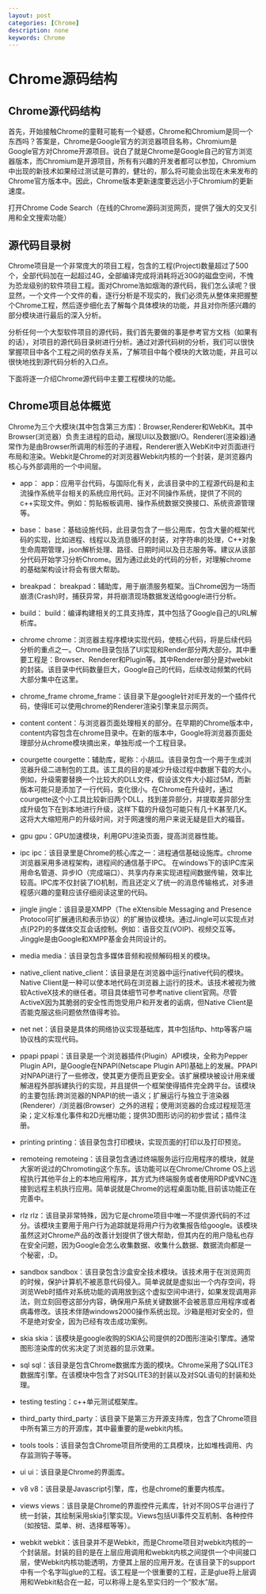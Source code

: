 ```yaml
---
layout: post
categories: [Chrome]
description: none
keywords: Chrome
---
```

# Chrome源码结构

## Chrome源代码结构
首先，开始接触Chrome的童鞋可能有一个疑惑，Chrome和Chromium是同一个东西吗？答案是，Chrome是Google官方的浏览器项目名称，Chromium是Google官方对Chrome开源项目。说白了就是Chrome是Google自己的官方浏览器版本，而Chromium是开源项目，所有有兴趣的开发者都可以参加，Chromium中出现的新技术如果经过测试是可靠的，健壮的，那么将可能会出现在未来发布的Chrome官方版本中。因此，Chrome版本更新速度要远远小于Chromium的更新速度。

打开Chrome Code Search（在线的Chrome源码浏览网页，提供了强大的交叉引用和全文搜索功能）

## 源代码目录树
Chrome项目是一个非常庞大的项目工程，包含的工程(Project)数量超过了500个，全部代码加在一起超过4G，全部编译完成将消耗将近30G的磁盘空间，不愧为恐龙级别的软件项目工程。面对Chrome浩如烟海的源代码，我们怎么读呢？很显然，一个文件一个文件的看，逐行分析是不现实的，我们必须先从整体来把握整个Chrome工程，然后逐步细化去了解每个具体模块的功能，并且对你所感兴趣的部分模块进行最后的深入分析。

分析任何一个大型软件项目的源代码，我们首先要做的事是参考官方文档（如果有的话），对项目的源代码目录树进行分析。通过对源代码树的分析，我们可以很快掌握项目中各个工程之间的依存关系，了解项目中每个模块的大致功能，并且可以很快地找到源代码分析的入口点。

下面将逐一介绍Chrome源代码中主要工程模块的功能。

## Chrome项目总体概览
Chrome为三个大模块(其中包含第三方库)：Browser,Renderer和WebKit。其中Browser(浏览器）负责主进程的启动，展现UI以及数据I/O。Renderer(渲染器)通常作为是由Browser所调用的标签的子进程，Renderer嵌入WebKit中对页面进行布局和渲染。Webkit是Chrome的对浏览器Webkit内核的一个封装，是浏览器内核心与外部调用的一个中间层。

- app：
app：应用平台代码，与国际化有关，此该目录中的工程源代码是和主流操作系统平台相关的系统应用代码。正对不同操作系统，提供了不同的c++实现文件。例如：剪贴板板调用、操作系统数据交换接口、系统资源管理等。

- base：
base：基础设施代码，此目录包含了一些公用库，包含大量的框架代码的实现，比如进程、线程以及消息循环的封装，对字符串的处理，C++对象生命周期管理，json解析处理、路径、日期时间以及日志服务等。建议从该部分代码开始学习分析Chrome。因为通过此处的代码的分析，对理解chrome的基础架构设计将会有很大帮助。

- breakpad：
breakpad：辅助库，用于崩溃服务框架。当Chrome因为一场而崩溃(Crash)时，捕获异常，并将崩溃现场数据发送给google进行分析。

- build：
build：编译构建相关的工具支持库，其中包括了Google自己的URL解析库。

- chrome
chrome：浏览器主程序模块实现代码，使核心代码，将是后续代码分析的重点之一。Chrome目录包括了UI实现和Render部分两大部分。其中重要工程是：Browser、Renderer和Plugin等。其中Renderer部分是对webkit的封装。该目录中代码数量巨大，Google自己的代码，后续改动频繁的代码大部分集中在这里。

- chrome_frame
chrome_frame：该目录下是google针对IE开发的一个插件代码，使得IE可以使用chrome的Renderer渲染引擎来显示网页。

- content
content：与浏览器页面处理相关的部分。在早期的Chrome版本中，content内容包含在chrome目录中。在新的版本中，Google将浏览器页面处理部分从chrome模块摘出来，单独形成一个工程目录。

- courgette
courgette：辅助库，昵称：小胡瓜。该目录包含一个用于生成浏览器升级二进制包的工具。该工具的目的是减少升级过程中数据下载的大小。例如，升级需要替换一个比较大的DLL文件，假设该文件大小超过5M，而新版本可能只是添加了一行代码，变化很小。在Chrome在升级时，通过courgette这个小工具比较新旧两个DLL，找到差异部分，并提取差异部分生成升级包下在到本地进行升级，这样下载的升级包可能只有几十K甚至几K。这将大大缩短用户的升级时间，对于网速慢的用户来说无疑是巨大的福音。

- gpu
gpu：GPU加速模块，利用GPU渲染页面，提高浏览器性能。

- ipc
ipc：该目录里是Chrome的核心库之一：进程通信基础设施库。chrome浏览器采用多进程架构，进程间的通信基于IPC。 在windows下的该IPC库采用命名管道、异步IO（完成端口）、共享内存来实现进程间数据传输，效率比较高。IPC库不仅封装了IO机制，而且还定义了统一的消息传输格式，对多进程感兴趣的童鞋应该仔细阅读这里的代码。

- jingle
jingle：该目录是XMPP（The eXtensible Messaging and Presence Protocol可扩展通讯和表示协议）的扩展协议模块。通过Jingle可以实现点对点(P2P)的多媒体交互会话控制。例如：语音交互(VOIP)、视频交互等。Jinggle是由Google和XMPP基金会共同设计的。

- media
media：该目录包含多媒体音频和视频解码相关的模块。

- native_client
native_client：该目录是在浏览器中运行native代码的模块。Native Client是一种可以使本地代码在浏览器上运行的技术。该技术被视为微软ActiveX技术的继任者。项目具体细节可参考native client官网。尽管ActiveX因为其脆弱的安全性而饱受用户和开发者的诟病，但Native Client是否能克服这些问题依然值得考验。

- net
net：该目录是具体的网络协议实现基础库，其中包括ftp、http等客户端协议栈的实现代码。

- ppapi
ppapi：该目录是一个浏览器插件(Plugin）API模块，全称为Pepper Plugin API，是Google在NPAPI(Netscape Plugin API)基础上的发展。PPAPI对NPAPI进行了一些修改，使其更方便而且更安全。该扩展模块被设计用来缓解进程外部拆建执行的实现，并且提供一个框架使得插件完全跨平台。该模块的主要包括:跨浏览器的NPAPI的统一语义；扩展运行与独立于渲染器(Renderer）/浏览器(Browser）之外的进程；使用浏览器的合成过程规范渲染；定义标准化事件和2D光栅功能；提供3D图形访问的初步尝试；插件注册。

- printing
printing：该目录包含打印模块，实现页面的打印以及打印预览。

- remoteing
remoteing：该目录包含通过终端服务运行应用程序的模块，就是大家听说过的Chromoting这个东东。该功能可以在Chrome/Chrome OS上远程执行其他平台上的本地应用程序，其方式为终端服务或者使用RDP或VNC连接到远程主机执行应用。简单说就是Chrome的远程桌面功能,目前该功能正在完善中。

- rlz
rlz：该目录非常特殊，因为它是chrome项目中唯一不提供源代码的不过分。该模块主要用于用户行为追踪就是将用户行为收集报告给google。该模块虽然这对Chrome产品的改善计划提供了很大帮助，但其内在的用户隐私也存在安全问题，因为Google会怎么收集数据、收集什么数据、数据流向都是一个秘密，:D。

- sandbox
sandbox：该目录包含沙盒安全技术模块。该技术用于在浏览网页的时候，保护计算机不被恶意代码侵入。简单说就是虚拟出一个内存空间，将浏览Web时插件对系统功能的调用放到这个虚拟空间中进行，如果发现调用非法，则立刻回卷这部分内容，确保用户系统关键数据不会被恶意应用程序或者病毒修改。该技术伴随windows2000操作系统出现。沙箱是相对安全的，但不是绝对安全，因为已经有攻击成功案例。

- skia
skia：该模块是google收购的SKIA公司提供的2D图形渲染引擎库。通常图形渲染库的优劣决定了浏览器的显示效果。

- sql
sql：该目录是包含Chrome数据库方面的模块。Chrome采用了SQLITE3数据库引擎。在该模块中包含了对SQLITE3的封装以及对SQL语句的封装和处理。

- testing
testing：c++单元测试框架库。

- third_party
third_party：该目录下是第三方开源支持库，包含了Chrome项目中所有第三方的开源库，其中最重要的是webkit内核。

- tools
tools：该目录包含Chrome项目所使用的工具模块，比如堆栈调用、内存监测钩子等等。

- ui
ui：该目录是Chrome的界面库。

- v8
v8：该目录是Javascript引擎，库，也是chrome的重要内核库。

- views
views：该目录是Chrome的界面控件元素库，针对不同OS平台进行了统一封装，其绘制采用skia引擎实现。Views包括UI事件交互机制、各种控件（如按钮、菜单、树、选择框等等）。

- webkit
webkit：该目录并不是Webkit，而是Chrome项目对webkit内核的一个封装层。封装的目的是在上层应用调用和webkit内核之间提供一个中间接口层，使Webkit内核功能透明，方便其上层的应用开发。在该目录下的support中有一个名字叫glue的工程。该工程是一个很重要的工程，正是glue将上层调用和Webkit粘合在一起，可以称得上是名至实归的一个“胶水”层。


















































